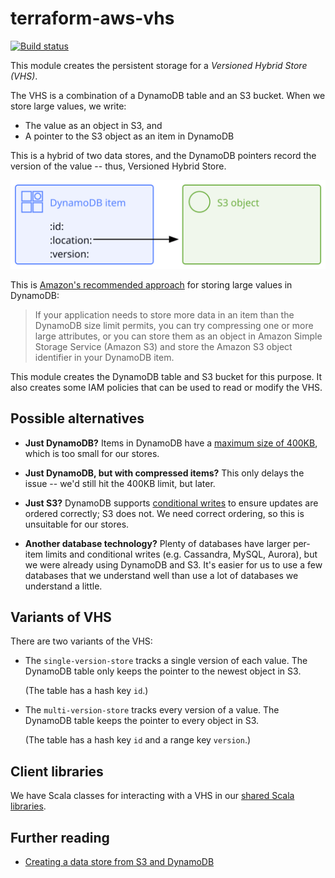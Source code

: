# terraform-aws-vhs

[![Build status](https://badge.buildkite.com/e003c26e84856dea7d37fc77c9f6e393d3007984bfb6c80f96.svg?main)](https://buildkite.com/wellcomecollection/terraform-module-terraform-aws-vhs)

This module creates the persistent storage for a *Versioned Hybrid Store (VHS)*.

The VHS is a combination of a DynamoDB table and an S3 bucket.
When we store large values, we write:

*   The value as an object in S3, and
*   A pointer to the S3 object as an item in DynamoDB

This is a hybrid of two data stores, and the DynamoDB pointers record the version of the value -- thus, Versioned Hybrid Store.

<img src="pointer.svg">

This is [Amazon's recommended approach][aws_recommends] for storing large values in DynamoDB:

> If your application needs to store more data in an item than the DynamoDB size limit permits, you can try compressing one or more large attributes, or you can store them as an object in Amazon Simple Storage Service (Amazon S3) and store the Amazon S3 object identifier in your DynamoDB item.

This module creates the DynamoDB table and S3 bucket for this purpose.
It also creates some IAM policies that can be used to read or modify the VHS.

[aws_recommends]: https://docs.aws.amazon.com/amazondynamodb/latest/developerguide/bp-use-s3-too.html



## Possible alternatives

-   **Just DynamoDB?**
    Items in DynamoDB have a [maximum size of 400KB](https://docs.aws.amazon.com/amazondynamodb/latest/developerguide/Limits.html#limits-items), which is too small for our stores.

-   **Just DynamoDB, but with compressed items?**
    This only delays the issue -- we'd still hit the 400KB limit, but later.

-   **Just S3?**
    DynamoDB supports [conditional writes] to ensure updates are ordered correctly; S3 does not.
    We need correct ordering, so this is unsuitable for our stores.

-   **Another database technology?**
    Plenty of databases have larger per-item limits and conditional writes (e.g. Cassandra, MySQL, Aurora), but we were already using DynamoDB and S3.
    It's easier for us to use a few databases that we understand well than use a lot of databases we understand a little.

[conditional writes]: https://docs.aws.amazon.com/amazondynamodb/latest/developerguide/WorkingWithItems.html#WorkingWithItems.ConditionalUpdate



## Variants of VHS

There are two variants of the VHS:

*   The `single-version-store` tracks a single version of each value.
    The DynamoDB table only keeps the pointer to the newest object in S3.

    (The table has a hash key `id`.)

*   The `multi-version-store` tracks every version of a value.
    The DynamoDB table keeps the pointer to every object in S3.

    (The table has a hash key `id` and a range key `version`.)



## Client libraries

We have Scala classes for interacting with a VHS in our [shared Scala libraries][scala_libs].

[scala_libs]: https://github.com/wellcomecollection/scala-libs/tree/main/storage



## Further reading

-   [Creating a data store from S3 and DynamoDB][stacks]

[stacks]: https://stacks.wellcomecollection.org/creating-a-data-store-from-s3-and-dynamodb-8bb9ecce8fc1
